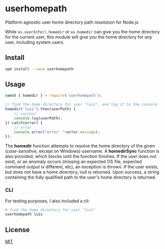 # userhomepath

 Platform agnostic user home directory path resolution for Node.js
  
 While `os.userInfo().homedir` or `os.homedir` can give you the home directory for the current user, this module will give you the home directory for *any* user, including system users.

## Install

```bash
npm install --save userhomepath
```

## Usage

```javascript
const { homedir } = require('userhomepath');

// find the home directory for user "luis", and log it to the console
homedir('luis').then(userPath) {
	// success
	console.log(userPath);
}).catch(error) {
	// error
	console.error("error: "+error.message);
});
```

The **homedir** function attempts to resolve the home directory of the given (*case-sensitive*, except on Windows) username.
A **homedirSync** function is also provided, which blocks until the function finishes.
If the user does not exist, or an anomaly occurs (missing an expected OS file, expected command output is different, etc), an exception is thrown.
If the user exists, but does not have a home directory, null is returned.
Upon success, a string containing the fully qualified path to the user's home directory is returned.

### CLI

For testing purposes, I also included a cli:

```bash
# find the home directory for user "luis"
userhomepath luis
```

## License

  [MIT](LICENSE.md)

